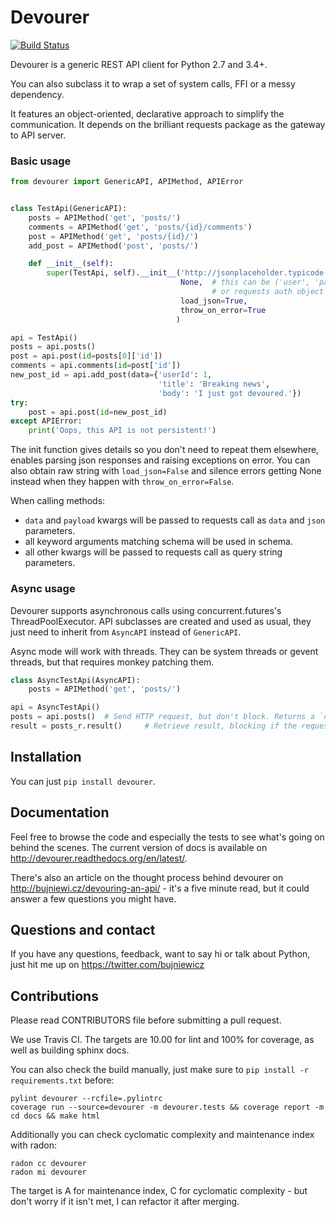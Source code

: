 Devourer
========

[![Build Status](https://travis-ci.org/bonnierpolska/devourer.svg)](https://travis-ci.org/bonnierpolska/devourer)

Devourer is a generic REST API client for Python 2.7 and 3.4+.

You can also subclass it to wrap a set of system calls, FFI or a messy dependency.

It features an object-oriented, declarative approach to simplify the communication.
It depends on the brilliant requests package as the gateway to API server.

### Basic usage

```python
from devourer import GenericAPI, APIMethod, APIError


class TestApi(GenericAPI):
    posts = APIMethod('get', 'posts/')
    comments = APIMethod('get', 'posts/{id}/comments')
    post = APIMethod('get', 'posts/{id}/')
    add_post = APIMethod('post', 'posts/')

    def __init__(self):
        super(TestApi, self).__init__('http://jsonplaceholder.typicode.com/',
                                      None,  # this can be ('user', 'password')
                                             # or requests auth object
                                      load_json=True,
                                      throw_on_error=True
                                     )

api = TestApi()
posts = api.posts()
post = api.post(id=posts[0]['id'])
comments = api.comments(id=post['id'])
new_post_id = api.add_post(data={'userId': 1,
                                 'title': 'Breaking news',
                                 'body': 'I just got devoured.'})
try:
    post = api.post(id=new_post_id)
except APIError:
    print('Oops, this API is not persistent!')
```

The init function gives details so you don't need to repeat them elsewhere, enables parsing json responses and
raising exceptions on error. You can also obtain raw string with `load_json=False` and silence errors getting
None instead when they happen with `throw_on_error=False`.

When calling methods:
* `data` and `payload` kwargs will be passed to requests call as `data` and `json` parameters.
* all keyword arguments matching schema will be used in schema.
* all other kwargs will be passed to requests call as query string parameters.

### Async usage

Devourer supports asynchronous calls using concurrent.futures's ThreadPoolExecutor. API subclasses
are created and used as usual, they just need to inherit from `AsyncAPI` instead of `GenericAPI`.

Async mode will work with threads. They can be system threads or gevent threads, but that requires monkey patching them.

```python
class AsyncTestApi(AsyncAPI):
    posts = APIMethod('get', 'posts/')

api = AsyncTestApi()
posts = api.posts()  # Send HTTP request, but don't block. Returns a `concurrent.futures.Future`.
result = posts_r.result()     # Retrieve result, blocking if the request hasn't finished yet.
```

Installation
------------
You can just `pip install devourer`.

Documentation
-------------

Feel free to browse the code and especially the tests to see what's going on behind the scenes.
The current version of docs is available on http://devourer.readthedocs.org/en/latest/.

There's also an article on the thought process behind devourer on http://bujniewi.cz/devouring-an-api/ - it's a five
minute read, but it could answer a few questions you might have.

Questions and contact
---------------------

If you have any questions, feedback, want to say hi or talk about Python, just hit me up on
https://twitter.com/bujniewicz

Contributions
-------------

Please read CONTRIBUTORS file before submitting a pull request.

We use Travis CI. The targets are 10.00 for lint and 100% for coverage, as well as building sphinx docs.

You can also check the build manually, just make sure to `pip install -r requirements.txt` before:

```
pylint devourer --rcfile=.pylintrc
coverage run --source=devourer -m devourer.tests && coverage report -m
cd docs && make html
```

Additionally you can check cyclomatic complexity and maintenance index with radon:

```
radon cc devourer
radon mi devourer
```

The target is A for maintenance index, C for cyclomatic complexity - but don't worry if it isn't met, I can
refactor it after merging.
